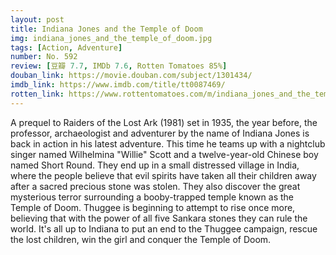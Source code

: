 ```yaml
---
layout: post 
title: Indiana Jones and the Temple of Doom
img: indiana_jones_and_the_temple_of_doom.jpg
tags: [Action, Adventure]
number: No. 592
review: [豆瓣 7.7, IMDb 7.6, Rotten Tomatoes 85%]
douban_link: https://movie.douban.com/subject/1301434/
imdb_link: https://www.imdb.com/title/tt0087469/
rotten_link: https://www.rottentomatoes.com/m/indiana_jones_and_the_temple_of_doom
---
```


A prequel to Raiders of the Lost Ark (1981) set in 1935, the year before, the professor, archaeologist and adventurer by the name of Indiana Jones is back in action in his latest adventure. This time he teams up with a nightclub singer named Wilhelmina "Willie" Scott and a twelve-year-old Chinese boy named Short Round. They end up in a small distressed village in India, where the people believe that evil spirits have taken all their children away after a sacred precious stone was stolen. They also discover the great mysterious terror surrounding a booby-trapped temple known as the Temple of Doom. Thuggee is beginning to attempt to rise once more, believing that with the power of all five Sankara stones they can rule the world. It's all up to Indiana to put an end to the Thuggee campaign, rescue the lost children, win the girl and conquer the Temple of Doom.